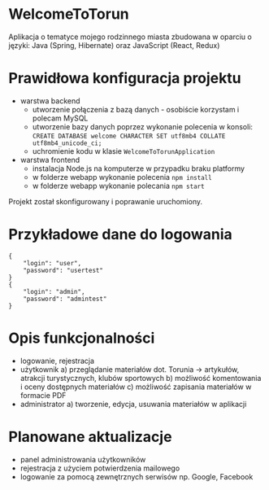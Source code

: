 # WelcomeToTorun
Aplikacja o tematyce mojego rodzinnego miasta zbudowana w oparciu o języki: Java (Spring, Hibernate) oraz JavaScript (React, Redux)

# Prawidłowa konfiguracja projektu
- warstwa backend
	- utworzenie połączenia z bazą danych - osobiście korzystam i polecam MySQL
	- utworzenie bazy danych poprzez wykonanie polecenia w konsoli: <code>CREATE DATABASE welcome CHARACTER SET utf8mb4 COLLATE utf8mb4_unicode_ci;</code>
	- uchromienie kodu w klasie <code>WelcomeToTorunApplication</code>
- warstwa frontend
	- instalacja Node.js na komputerze w przypadku braku platformy
	- w folderze webapp wykonanie polecenia <code>npm install</code>
	- w folderze webapp wykonanie polecania <code>npm start</code>

Projekt został skonfigurowany i poprawanie uruchomiony.


# Przykładowe dane do logowania
	{
	    "login": "user",
	    "password": "usertest"
	}
	{
	    "login": "admin",
	    "password": "admintest"
	}

# Opis funkcjonalności
- logowanie, rejestracja
- użytkownik
	a) przeglądanie materiałów dot. Torunia -> artykułów, atrakcji turystycznych, klubów sportowych
	b) możliwość komentowania i oceny dostępnych materiałów
	c) możliwość zapisania materiałów w formacie PDF
- administrator
	a) tworzenie, edycja, usuwania materiałów w aplikacji

# Planowane aktualizacje
- panel administrowania użytkowników
- rejestracja z użyciem potwierdzenia mailowego
- logowanie za pomocą zewnętrznych serwisów np. Google, Facebook
